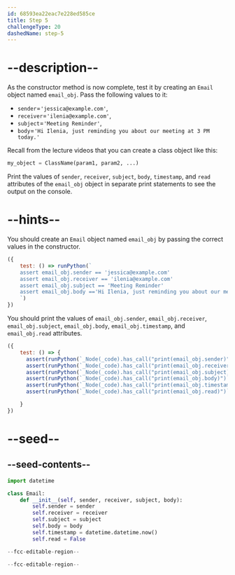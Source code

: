 ```yaml
---
id: 68593ea22eac7e228ed585ce
title: Step 5
challengeType: 20
dashedName: step-5
---
```


# --description--

As the constructor method is now complete, test it by creating an `Email` object named `email_obj`. Pass the following values to it:

- `sender`=`'jessica@example.com'`,
- `receiver`=`'ilenia@example.com'`,
- `subject`=`'Meeting Reminder'`,
- `body`=`'Hi Ilenia, just reminding you about our meeting at 3 PM today.'`


Recall from the lecture videos that you can create a class object like this:

```py
my_object = ClassName(param1, param2, ...)
```

Print the values of `sender`, `receiver`, `subject`, `body`, `timestamp`, and `read` attributes of the `email_obj` object in separate print statements to see the output on the console.


# --hints--

You should create an `Email` object named `email_obj` by passing the correct values in the constructor.

```js
({ 
    test: () => runPython(`
    assert email_obj.sender == 'jessica@example.com'
    assert email_obj.receiver == 'ilenia@example.com'
    assert email_obj.subject == 'Meeting Reminder'
    assert email_obj.body =='Hi Ilenia, just reminding you about our meeting at 3 PM today.'
    `) 
})
```

You should print the values of `email_obj.sender`, `email_obj.receiver`, `email_obj.subject`, `email_obj.body`, `email_obj.timestamp`, and `email_obj.read` attributes.

```js
({
    test: () => {
      assert(runPython(`_Node(_code).has_call("print(email_obj.sender)")`));
      assert(runPython(`_Node(_code).has_call("print(email_obj.receiver)")`));
      assert(runPython(`_Node(_code).has_call("print(email_obj.subject)")`));
      assert(runPython(`_Node(_code).has_call("print(email_obj.body)")`));
      assert(runPython(`_Node(_code).has_call("print(email_obj.timestamp)")`));
      assert(runPython(`_Node(_code).has_call("print(email_obj.read)")`));

    }
})
```

# --seed--

## --seed-contents--

```py
import datetime

class Email:
    def __init__(self, sender, receiver, subject, body):
        self.sender = sender
        self.receiver = receiver
        self.subject = subject
        self.body = body
        self.timestamp = datetime.datetime.now()
        self.read = False

--fcc-editable-region--

--fcc-editable-region--
```
